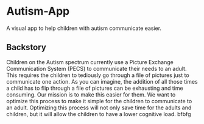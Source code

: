 # Autism-App
A visual app to help children with autism communicate easier. 

## Backstory

Children on the Autism spectrum currently use a Picture Exchange Communication System (PECS) to communicate their needs to an adult. This requires the children to tediously go through a file of pictures just to communicate one action. As you can imagine, the addition of all those times a child has to flip through a file of pictures can be exhausting and time consuming. Our mission is to make this easier for them. We want to optimize this process to make it simple for the children to communicate to an adult. Optimizing this process will not only save time for the adults and children, but it will allow the children to have a lower cognitive load.
bfbfg
